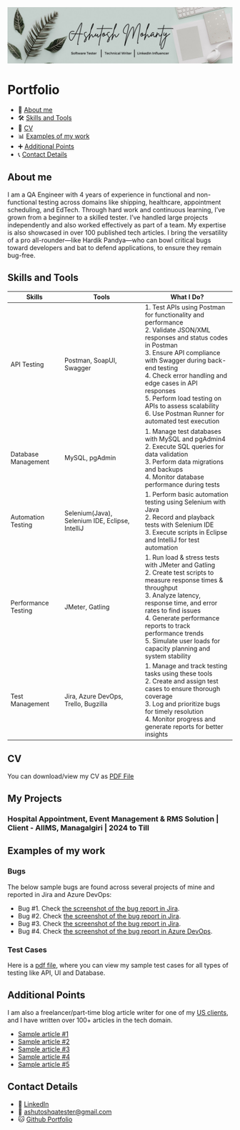 ![1723309318762](1723309318762.jpg)
# Portfolio
- 👤 [About me](#about-me)
- 🛠️ [Skills and Tools](#skills-and-tools)
- 📄 [CV](#cv)
- 📊 [Examples of my work](#examples-of-my-work)
- ➕ [Additional Points](#additional-points)
- 📞 [Contact Details](#contact-details)
 
## About me
I am a QA Engineer with 4 years of experience in functional and non-functional testing across domains like shipping, healthcare, appointment scheduling, and EdTech. Through hard work and continuous learning, I’ve grown from a beginner to a skilled tester. I’ve handled large projects independently and also worked effectively as part of a team. My expertise is also showcased in over 100 published tech articles. I bring the versatility of a pro all-rounder—like Hardik Pandya—who can bowl critical bugs toward developers and bat to defend applications, to ensure they remain bug-free.

## Skills and Tools
|   Skills    |   Tools   |                     What I Do?                     |
| ------------- | ------------------ | ------------------------------------------------------------------------------------------------------------------------------------------------------------------------------------------------------------------------------------------------------------------------------------------------------------------------------------- |
| API Testing  | Postman, SoapUI, Swagger | 1. Test APIs using Postman for functionality and performance <br> 2. Validate JSON/XML responses and status codes in Postman <br> 3. Ensure API compliance with Swagger during back-end testing <br> 4. Check error handling and edge cases in API responses <br> 5. Perform load testing on APIs to assess scalability <br> 6. Use Postman Runner for automated test execution |
| Database Management  | MySQL, pgAdmin  | 1. Manage test databases with MySQL and pgAdmin4 <br> 2. Execute SQL queries for data validation <br> 3. Perform data migrations and backups <br> 4. Monitor database performance during tests |
| Automation Testing | Selenium(Java), Selenium IDE, Eclipse, IntelliJ  | 1. Perform basic automation testing using Selenium with Java <br> 2. Record and playback tests with Selenium IDE <br> 3. Execute scripts in Eclipse and IntelliJ for test automation |
| Performance Testing  | JMeter, Gatling | 1. Run load & stress tests with JMeter and Gatling   <br>   2. Create test scripts to measure response times & throughput <br> 3. Analyze latency, response time, and error rates to find issues <br> 4. Generate performance reports to track performance trends <br> 5. Simulate user loads for capacity planning and system stability                                         |
| Test Management | Jira, Azure DevOps, Trello, Bugzilla  | 1. Manage and track testing tasks using these tools <br> 2. Create and assign test cases to ensure thorough coverage <br> 3. Log and prioritize bugs for timely resolution <br> 4. Monitor progress and generate reports for better insights |

## CV
You can download/view my CV as [PDF File](https://drive.google.com/file/d/1NBc3MRE4p3ghdxgm7DsKpSUhryHjjR6H/view?usp=drive_link)

## My Projects
### Hospital Appointment, Event Management & RMS Solution | Client - AIIMS, Managalgiri | 2024 to Till
    
## Examples of my work
### Bugs
The below sample bugs are found across several projects of mine and reported in Jira and Azure DevOps:
  * Bug #1. Check [the screenshot of the bug report in Jira](https://drive.google.com/file/d/1MF5nk3PN2rTo6es-ggwOkSqdpWVecqx4/view?usp=sharing).
  * Bug #2. Check [the screenshot of the bug report in Jira](https://drive.google.com/file/d/1cxSpuiq7fJdJ6vMsxDxBJ4zhgB_viHsC/view?usp=sharing).
  * Bug #3. Check [the screenshot of the bug report in Jira](https://drive.google.com/file/d/1Lzp0OVHE31IOOE_lTtLB_0HGdXvOS7ie/view?usp=sharing).
  * Bug #4. Check [the screenshot of the bug report in Azure DevOps](https://drive.google.com/file/d/1fk3bcbl1xE30lTPcUKn9MsKEGv1bPFjh/view?usp=sharing).
### Test Cases
Here is a [pdf file](https://drive.google.com/file/d/1zvLkq5kLjTCiXM7apNjEXdVb1q9SAZMO/view?usp=drive_link), where you can view my sample test cases for all types of testing like API, UI and Database.
## Additional Points
I am also a freelancer/part-time blog article writer for one of my [US clients](https://automatenow.io/author/ashutoshmohanty/), and I have written over 100+ articles in the tech domain.
  * [Sample article #1](https://automatenow.io/what-is-automated-testing/)
  * [Sample article #2](https://automatenow.io/api-design-development-with-postman/)
  * [Sample article #3](https://automatenow.io/what-is-git/)
  * [Sample article #4](https://automatenow.io/session-not-created-exception-in-selenium-resolved/)
  * [Sample article #5](https://automatenow.io/gatling-performance-testing/)

## Contact Details
* 🔗 [LinkedIn](https://www.linkedin.com/in/ashutosh-m-776905259/)
* 📧 [ashutoshqatester@gmail.com](mailto:ashutoshmohantyod@gmail.com)
* 🐱 [Github Portfolio](https://github.com/qa-Ashut0sh/Portfolio#portfolio)

